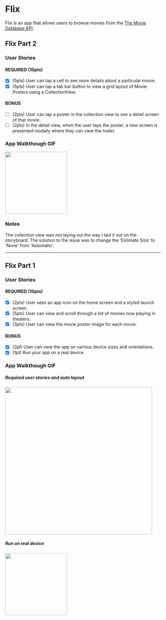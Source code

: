 # Flix

Flix is an app that allows users to browse movies from the [The Movie Database API](http://docs.themoviedb.apiary.io/#).

## Flix Part 2

### User Stories

#### REQUIRED (10pts)
- [x] (5pts) User can tap a cell to see more details about a particular movie.
- [x] (5pts) User can tap a tab bar button to view a grid layout of Movie Posters using a CollectionView.

#### BONUS
- [ ] (2pts) User can tap a poster in the collection view to see a detail screen of that movie.
- [ ] (2pts) In the detail view, when the user taps the poster, a new screen is presented modally where they can view the trailer.

### App Walkthough GIF
<img src="http://g.recordit.co/UA6H8KW8I0.gif" width=200><br>

### Notes
The collection view was not laying out the way I laid it out on the storyboard. 
The solution to the issue was to change the 'Estimate Size' to 'None' from 'Automatic'.

---

## Flix Part 1

### User Stories
#### REQUIRED (10pts)
- [x] (2pts) User sees an app icon on the home screen and a styled launch screen.
- [x] (5pts) User can view and scroll through a list of movies now playing in theaters.
- [x] (3pts) User can view the movie poster image for each movie.

#### BONUS
- [x] (2pt) User can view the app on various device sizes and orientations.
- [x] (1pt) Run your app on a real device.

### App Walkthough GIF
##### Required user stories and auto layout
<img src="http://g.recordit.co/NGWSuUQo58.gif" width=475><br>

##### Run on real device
<img src="https://media0.giphy.com/media/UQViJ72pGWxjj2YY55/giphy.gif?cid=4d1e4f298ad53954b0c462409a69ddf577cb105700f28967&rid=giphy.gif" width=200>
